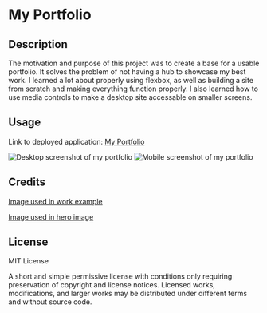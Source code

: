 # My Portfolio
## Description

The motivation and purpose of this project was to create a base for a usable portfolio. It solves the problem of not having a hub to showcase my best work. I learned a lot about properly using flexbox, as well as building a site from scratch and making everything function properly. I also learned how to use media controls to make a desktop site accessable on smaller screens.

## Usage

Link to deployed application: [My Portfolio](https://m-dickerson.github.io/my-portfolio/)

![Desktop screenshot of my portfolio](./assets/desktop.png)
![Mobile screenshot of my portfolio](./assets/mobile.png)

## Credits
[Image used in work example](https://unsplash.com/photos/KOKxOB8550Q)

[Image used in hero image](https://www.dreamstime.com/abstract-heart-pattern-background-paper-red-hearts-dots-isolated-white-valentines-day-vector-illustration-image135972853)

## License

MIT License

A short and simple permissive license with conditions only requiring preservation of copyright and license notices. Licensed works, modifications, and larger works may be distributed under different terms and without source code.
